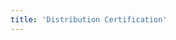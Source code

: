 ```yaml
---
title: 'Distribution Certification'
---
```


<script setup lang="ts">
  import TheCertification from "@/views/authentication/certification/TheCertification.vue"
</script>

<TheCertification />

